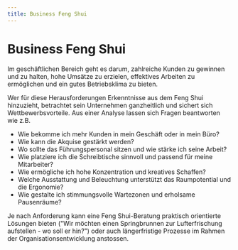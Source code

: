 ```yaml
---
title: Business Feng Shui
---
```


# Business Feng Shui

Im geschäftlichen Bereich geht es darum, zahlreiche Kunden zu gewinnen und zu halten, hohe Umsätze zu erzielen, effektives Arbeiten zu ermöglichen und ein gutes Betriebsklima zu bieten.

Wer für diese Herausforderungen Erkenntnisse aus dem Feng Shui hinzuzieht, betrachtet sein Unternehmen ganzheitlich und sichert sich Wettbewerbsvorteile. Aus einer Analyse lassen sich Fragen beantworten wie z.B.

- Wie bekomme ich mehr Kunden in mein Geschäft oder in mein Büro?
- Wie kann die Akquise gestärkt werden?
- Wo sollte das Führungspersonal sitzen und wie stärke ich seine Arbeit?
- Wie platziere ich die Schreibtische sinnvoll und passend für meine  Mitarbeiter?
- Wie ermögliche ich hohe Konzentration und kreatives Schaffen?
- Welche Ausstattung und Beleuchtung unterstützt das Raumpotential und die Ergonomie?
- Wie gestalte ich stimmungsvolle Wartezonen und erholsame Pausenräume?

Je nach Anforderung kann eine Feng Shui-Beratung praktisch orientierte Lösungen bieten ("Wir möchten einen Springbrunnen zur Lufterfrischung aufstellen - wo soll er hin?") oder auch längerfristige Prozesse im Rahmen der Organisationsentwicklung anstossen.